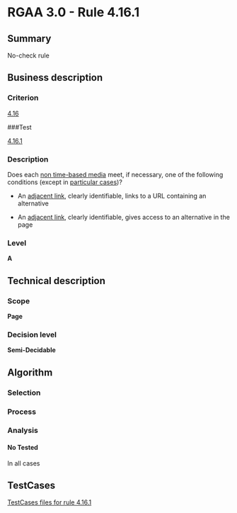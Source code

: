 # RGAA 3.0 -  Rule 4.16.1

## Summary

No-check rule

## Business description

### Criterion

[4.16](http://disic.github.io/rgaa_referentiel_en/RGAA3.0_Criteria_English_version_v1.html#crit-4-16)

###Test

[4.16.1](http://disic.github.io/rgaa_referentiel_en/RGAA3.0_Criteria_English_version_v1.html#test-4-16-1)

### Description
Does each <a href="http://disic.github.io/rgaa_referentiel_en/RGAA3.0_Glossary_English_version_v1.html#mMediaNoTemp">non
  time-based media</a> meet, if
    necessary, one of the following conditions (except
    in <a title="Particular cases for criterion 4.16" href="http://disic.github.io/rgaa_referentiel_en/RGAA3.0_Particular_cases_English_version_v1.html#cpCrit4-16">particular cases</a>)?
    <ul><li>An <a href="http://disic.github.io/rgaa_referentiel_en/RGAA3.0_Glossary_English_version_v1.html#mLienAdj">adjacent
    link</a>, clearly identifiable, links to a URL
   containing an alternative</li>
  <li> An <a href="http://disic.github.io/rgaa_referentiel_en/RGAA3.0_Glossary_English_version_v1.html#mLienAdj">adjacent
    link</a>, clearly identifiable, gives access to an
   alternative in the page</li>
    </ul> 


### Level

**A**

## Technical description

### Scope

**Page**

### Decision level

**Semi-Decidable**

## Algorithm

### Selection

### Process

### Analysis

#### No Tested 

In all cases



##  TestCases 

[TestCases files for rule 4.16.1](https://github.com/Asqatasun/Asqatasun/tree/master/rules/rules-rgaa3.0/src/test/resources/testcases/rgaa30/Rgaa30Rule041601/) 


